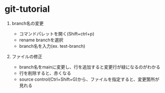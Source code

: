 # git-tutorial

1. branch名の変更
    - コマンドパレットを開く(Shift+ctrl+p)
    - rename branchを選択
    - branch名を入力(ex. test-branch)

2. ファイルの修正
    - branch名をmainに変更し、行を追加すると変更行が緑になるのがわかる
    - 行を削除すると、赤くなる
    - source control(Ctrl+Shift+G)から、ファイルを指定すると、変更箇所が見れる
